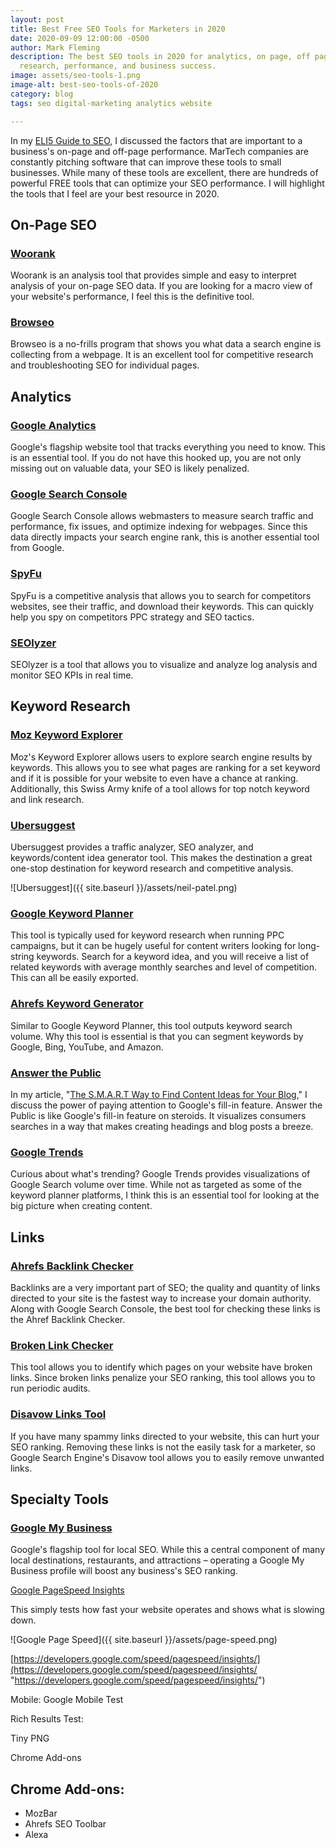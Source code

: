 ```yaml
---
layout: post
title: Best Free SEO Tools for Marketers in 2020
date: 2020-09-09 12:00:00 -0500
author: Mark Fleming
description: The best SEO tools in 2020 for analytics, on page, off page, links, keyword
  research, performance, and business success.
image: assets/seo-tools-1.png
image-alt: best-seo-tools-of-2020
category: blog
tags: seo digital-marketing analytics website

---
```

In my [ELI5 Guide to SEO](https://markdfleming.com/eli5-guide-search-engine-optimization-seo/ "ELI5 Guide to SEO"), I discussed the factors that are important to a business's on-page and off-page performance. MarTech companies are constantly pitching software that can improve these tools to small businesses. While many of these tools are excellent, there are hundreds of powerful FREE tools that can optimize your SEO performance. I will highlight the tools that I feel are your best resource in 2020.

## On-Page SEO

### [Woorank](https://www.woorank.com/ "Woorank")

Woorank is an analysis tool that provides simple and easy to interpret analysis of your on-page SEO data. If you are looking for a macro view of your website's performance, I feel this is the definitive tool.

### [Browseo](https://www.browseo.net/ "Browseo")

Browseo is a no-frills program that shows you what data a search engine is collecting from a webpage. It is an excellent tool for competitive research and troubleshooting SEO for individual pages.

## Analytics

### [Google Analytics](https://analytics.google.com/ "Google Analytics")

Google's flagship website tool that tracks everything you need to know. This is an essential tool. If you do not have this hooked up, you are not only missing out on valuable data, your SEO is likely penalized.

### [Google Search Console](https://search.google.com/search-console/about "Google Search Console")

Google Search Console allows webmasters to measure search traffic and performance, fix issues, and optimize indexing for webpages. Since this data directly impacts your search engine rank, this is another essential tool from Google.

### [SpyFu](https://www.spyfu.com/)

SpyFu is a competitive analysis that allows you to search for competitors websites, see their traffic, and download their keywords. This can quickly help you spy on competitors PPC strategy and SEO tactics.

### [SEOlyzer](https://seolyzer.io/ "SEOlyzer")

SEOlyzer is a tool that allows you to visualize and analyze log analysis and monitor SEO KPIs in real time.

## Keyword Research

### [Moz Keyword Explorer](https://moz.com/explorer "Moz Keyword Explorer")

Moz's Keyword Explorer allows users to explore search engine results by keywords. This allows you to see what pages are ranking for a set keyword and if it is possible for your website to even have a chance at ranking. Additionally, this Swiss Army knife of a tool allows for top notch keyword and link research.

### [Ubersuggest](https://neilpatel.com/ubersuggest/ "Ubersuggest")

Ubersuggest provides a traffic analyzer, SEO analyzer, and keywords/content idea generator tool. This makes the destination a great one-stop destination for keyword research and competitive analysis.

![Ubersuggest]({{ site.baseurl }}/assets/neil-patel.png)

### [Google Keyword Planner](https://ads.google.com/home/tools/keyword-planner/ "Google Keyword Planner")

This tool is typically used for keyword research when running PPC campaigns, but it can be hugely useful for content writers looking for long-string keywords. Search for a keyword idea, and you will receive a list of related keywords with average monthly searches and level of competition. This can all be easily exported.

### [Ahrefs Keyword Generator](https://ahrefs.com/keyword-generator "Ahrefs Keyword Generator")

Similar to Google Keyword Planner, this tool outputs keyword search volume. Why this tool is essential is that you can segment keywords by Google, Bing, YouTube, and Amazon.

### [Answer the Public](https://answerthepublic.com/ "Answer the Public")

In my article, "[The S.M.A.R.T Way to Find Content Ideas for Your Blog](https://markdfleming.com/the-smart-way-to-find-content-ideas-for-your-blog/ "The S.M.A.R.T Way to Find Content Ideas for Your Blog")," I discuss the power of paying attention to Google's fill-in feature. Answer the Public is like Google's fill-in feature on steroids. It visualizes consumers searches in a way that makes creating headings and blog posts a breeze.

### [Google Trends](https://trends.google.com/trends/ "Google Trends")

Curious about what's trending? Google Trends provides visualizations of Google Search volume over time. While not as targeted as some of the keyword planner platforms, I think this is an essential tool for looking at the big picture when creating content.

## Links

### [Ahrefs Backlink Checker](https://ahrefs.com/backlink-checker "Ahrefs Backlink Checker")

Backlinks are a very important part of SEO; the quality and quantity of links directed to your site is the fastest way to increase your domain authority. Along with Google Search Console, the best tool for checking these links is the Ahref Backlink Checker.

### [Broken Link Checker](https://www.brokenlinkcheck.com/#)

This tool allows you to identify which pages on your website have broken links. Since broken links penalize your SEO ranking, this tool allows you to run periodic audits.

### [Disavow Links Tool](https://www.google.com/webmasters/tools/disavow-links-main "Disavow Links Tool")

If you have many spammy links directed to your website, this can hurt your SEO ranking. Removing these links is not the easily task for a marketer, so Google Search Engine's Disavow tool allows you to easily remove unwanted links.

## Specialty Tools

### [Google My Business](https://www.google.com/business/ "Google My Business")

Google's flagship tool for local SEO. While this a central component of many local destinations, restaurants, and attractions – operating a Google My Business profile will boost any business's SEO ranking.

[Google PageSpeed Insights](https://developers.google.com/speed/pagespeed/insights/ "Google PageSpeed Insights")

This simply tests how fast your website operates and shows what is slowing down.

![Google Page Speed]({{ site.baseurl }}/assets/page-speed.png)

[https://developers.google.com/speed/pagespeed/insights/](https://developers.google.com/speed/pagespeed/insights/ "https://developers.google.com/speed/pagespeed/insights/")

Mobile: Google Mobile Test

Rich Results Test:

Tiny PNG

Chrome Add-ons

## Chrome Add-ons:

* MozBar
* Ahrefs SEO Toolbar
* Alexa
